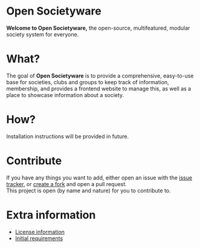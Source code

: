 # Open Societyware

**Welcome to Open Societyware,** the open-source, multifeatured, modular society system for everyone.  

# What?

The goal of **Open Societyware** is to provide a comprehensive, easy-to-use base for societies, clubs and groups to keep track of information, membership, and provides a frontend website to manage this, as well as a place to showcase information about a society.  

# How?

Installation instructions will be provided in future.

# Contribute

If you have any things you want to add, either open an issue with the [issue tracker](https://github.com/matthew-townson/Open-Societyware/issues), or [create a fork](https://github.com/matthew-townson/Open-Societyware/fork) and open a pull request.  
This project is open (by name and nature) for you to contribute to.  

# Extra information

- [License information](/LICENSE)  
- [Initial requirements](/notes/requirements.md)